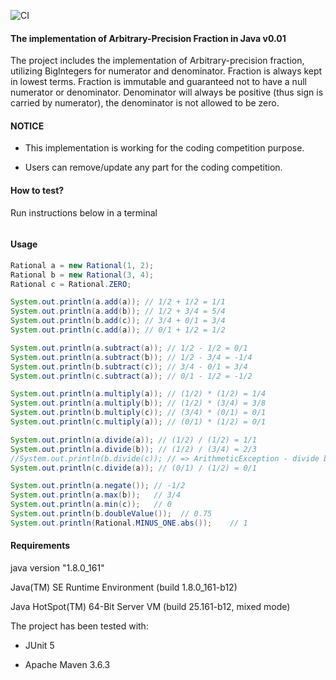 ![CI](https://github.com/H-Shen/Caches/workflows/Caches%20CI/badge.svg)

#### The implementation of Arbitrary-Precision Fraction in Java v0.01

The project includes the implementation of Arbitrary-precision fraction, utilizing BigIntegers for numerator and denominator. Fraction is always kept in lowest terms. Fraction is immutable and guaranteed not to have a null numerator or denominator. Denominator will always be positive (thus sign is carried by numerator), the denominator is not allowed to be zero.

#### NOTICE

* This implementation is working for the coding competition purpose.

* Users can remove/update any part for the coding competition.

#### How to test?

Run instructions below in a terminal

```sh

```

#### Usage

```java
Rational a = new Rational(1, 2);
Rational b = new Rational(3, 4);
Rational c = Rational.ZERO;

System.out.println(a.add(a)); // 1/2 + 1/2 = 1/1
System.out.println(a.add(b)); // 1/2 + 3/4 = 5/4
System.out.println(b.add(c)); // 3/4 + 0/1 = 3/4
System.out.println(c.add(a)); // 0/1 + 1/2 = 1/2

System.out.println(a.subtract(a)); // 1/2 - 1/2 = 0/1
System.out.println(a.subtract(b)); // 1/2 - 3/4 = -1/4
System.out.println(b.subtract(c)); // 3/4 - 0/1 = 3/4
System.out.println(c.subtract(a)); // 0/1 - 1/2 = -1/2

System.out.println(a.multiply(a)); // (1/2) * (1/2) = 1/4
System.out.println(a.multiply(b)); // (1/2) * (3/4) = 3/8
System.out.println(b.multiply(c)); // (3/4) * (0/1) = 0/1
System.out.println(c.multiply(a)); // (0/1) * (1/2) = 0/1

System.out.println(a.divide(a)); // (1/2) / (1/2) = 1/1
System.out.println(a.divide(b)); // (1/2) / (3/4) = 2/3
//System.out.println(b.divide(c)); // => ArithmeticException - divide by zero
System.out.println(c.divide(a)); // (0/1) / (1/2) = 0/1

System.out.println(a.negate()); // -1/2
System.out.println(a.max(b));   // 3/4
System.out.println(a.min(c));   // 0
System.out.println(b.doubleValue());  // 0.75
System.out.println(Rational.MINUS_ONE.abs());    // 1
```

#### Requirements

java version "1.8.0_161"

Java(TM) SE Runtime Environment (build 1.8.0_161-b12)

Java HotSpot(TM) 64-Bit Server VM (build 25.161-b12, mixed mode) 

The project has been tested with:

*   JUnit 5

*   Apache Maven 3.6.3
